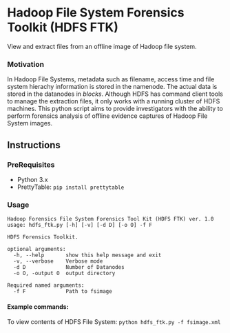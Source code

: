 # Hadoop File System Forensics Toolkit (HDFS FTK)
View and extract files from an offline image of Hadoop file system.


### Motivation
In Hadoop File Systems, metadata such as filename, access time and file system hierachy information is stored in the namenode. The actual data is stored in the datanodes in _blocks_. Although HDFS has command client tools to manage the extraction files, it only works with a running cluster of HDFS machines.
This python script aims to provide investigators with the ability to perform forensics analysis of offline evidence captures of Hadoop File System images.

## Instructions

### PreRequisites
* Python 3.x
* PrettyTable: `pip install prettytable`

### Usage

```
Hadoop Forensics File System Forensics Tool Kit (HDFS FTK) ver. 1.0
usage: hdfs_ftk.py [-h] [-v] [-d D] [-o O] -f F

HDFS Forensics Toolkit.

optional arguments:
  -h, --help       show this help message and exit
  -v, --verbose    Verbose mode
  -d D             Number of Datanodes
  -o O, -output O  output directory

Required named arguments:
  -f F             Path to fsimage

```

#### Example commands:

To view contents of HDFS File System: `python hdfs_ftk.py -f fsimage.xml`
```